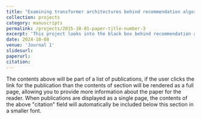 ```yaml
---
title: "Examining transformer architectures behind recommendation algorithms"
collection: projects
category: manuscripts
permalink: /projects/2015-10-01-paper-title-number-3
excerpt: 'This project looks into the black box behind recommendation algorithms, examining the entire deployment pipeline, from the kinds of data that are collected, what kind of algorithms are deployed, and the strategies behind maximum customer engagement.'
date: 2024-10-08
venue: 'Journal 1'
slidesurl: 
paperurl: 
citation: 
---
```


The contents above will be part of a list of publications, if the user clicks the link for the publication than the contents of section will be rendered as a full page, allowing you to provide more information about the paper for the reader. When publications are displayed as a single page, the contents of the above "citation" field will automatically be included below this section in a smaller font.